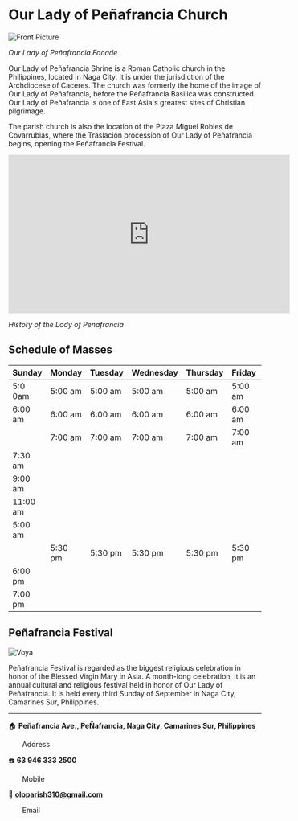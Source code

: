 # Our Lady of Peñafrancia Church

![Front Picture](https://upload.wikimedia.org/wikipedia/commons/thumb/0/0e/Penafrancia_Shrine%2C_Naga_City.jpg/330px-Penafrancia_Shrine%2C_Naga_City.jpg "Logo")

*Our Lady of Peñafrancia Facade*

Our Lady of Peñafrancia Shrine is a Roman Catholic church in the Philippines, located in Naga City. It is under the jurisdiction of the Archdiocese of Caceres. The church was formerly the home of the image of Our Lady of Peñafrancia, before the Peñafrancia Basilica was constructed. Our Lady of Peñafrancia is one of East Asia's greatest sites of Christian pilgrimage.

The parish church is also the location of the Plaza Miguel Robles de Covarrubias, where the Traslacion procession of Our Lady of Peñafrancia begins, opening the Peñafrancia Festival.

<iframe width="560" height="315" src="https://www.youtube.com/embed/2vcnN4rPsM4?si=KIhOkItm-cZMQt8o" title="YouTube video player" frameborder="0" allow="accelerometer; autoplay; clipboard-write; encrypted-media; gyroscope; picture-in-picture; web-share" allowfullscreen></iframe>

*History of the Lady of Penafrancia*

## Schedule of Masses

| Sunday | Monday | Tuesday | Wednesday | Thursday | Friday | Saturday |
|--------|--------|---------|-----------|----------|--------|----------|
| 5:0 0am | 5:00 am | 5:00 am | 5:00 am | 5:00 am | 5:00 am | 5:00 am |
| 6:00 am | 6:00 am | 6:00 am | 6:00 am | 6:00 am | 6:00 am | 6:00 am |
| | 7:00 am | 7:00 am | 7:00 am | 7:00 am | 7:00 am | 7:00 am |
| 7:30 am | | | | | | |
| 9:00 am | | | | | | |
| 11:00 am | | | | | | |
| 5:00 am | | | | | | |
| | 5:30 pm | 5:30 pm | 5:30 pm | 5:30 pm | 5:30 pm | 5:30 pm |
| 6:00 pm | | | | | | |
| 7:00 pm | | | | | | |

## Peñafrancia Festival

![Voya](https://3.bp.blogspot.com/-N6RqGC7rpAk/V9D1kgLqXxI/AAAAAAAAKuQ/n0OT558YnpwF_V2effbivpxt7lXCq4XBwCLcB/s1600/20150919-penafrancia-naga-ads.jpg)

Peñafrancia Festival is regarded as the biggest religious celebration in honor of the Blessed Virgin Mary in Asia. A month-long celebration, it is an annual cultural and religious festival held in honor of Our Lady of Peñafrancia. It is held every third Sunday of September in Naga City, Camarines Sur, Philippines. 

----

🏠 **Peñafrancia Ave., PeÑafrancia, Naga City, Camarines Sur, Philippines**

&nbsp; &nbsp; &nbsp; &nbsp;Address

☎️ **63 946 333 2500**

&nbsp; &nbsp; &nbsp; &nbsp;Mobile

📧 **olpparish310@gmail.com**

&nbsp; &nbsp; &nbsp; &nbsp;Email
